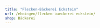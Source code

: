 ```yaml
---
title: "Flecken-Bäckerei Eckstein"
url: /ehningen/flecken-baeckerei-eckstein/
shop: Bäckerei
---
```

